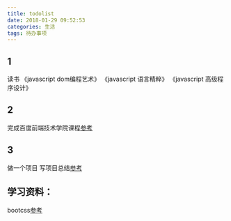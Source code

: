 ```yaml
---
title: todolist
date: 2018-01-29 09:52:53
categories: 生活
tags: 待办事项
---
```


## 1

读书
《javascript dom编程艺术》
《javascript 语言精粹》
《javascript 高级程序设计》

## 2
完成百度前端技术学院课程[参考](http://ife.baidu.com/)

## 3
做一个项目
写项目总结[参考](
http://cychenyu.com/2017/12/18/%E4%B8%8D%E6%98%AF%E9%97%AE%E9%A2%98%E7%9A%84%E9%97%AE%E9%A2%98/)


## 学习资料：
bootcss[参考](http://www.bootcss.com/)

